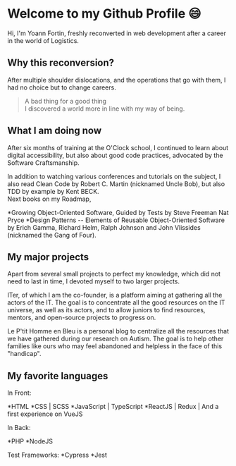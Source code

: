Welcome to my Github Profile 😄
===============================

Hi, I'm Yoann Fortin, freshly reconverted in web development after a career in the world of Logistics.

## Why this reconversion?

After multiple shoulder dislocations, and the operations that go with them, I had no choice but to change careers.   
>A bad thing for a good thing   
I discovered a world more in line with my way of being. 

## What I am doing now

After six months of training at the O'Clock school, I continued to learn about digital accessibility, but also about good code practices, advocated by the Software Craftsmanship.

In addition to watching various conferences and tutorials on the subject, I also read Clean Code by Robert C. Martin (nicknamed Uncle Bob), but also TDD by example by Kent BECK.   
Next books on my Roadmap,

*Growing Object-Oriented Software, Guided by Tests by Steve Freeman Nat Pryce
*Design Patterns -- Elements of Reusable Object-Oriented Software by Erich Gamma, Richard Helm, Ralph Johnson and John Vlissides (nicknamed the Gang of Four).

## My major projects

Apart from several small projects to perfect my knowledge, which did not need to last in time, I devoted myself to two larger projects.

ITer, of which I am the co-founder, is a platform aiming at gathering all the actors of the IT. The goal is to concentrate all the good resources on the IT universe, as well as its actors, and to allow juniors to find resources, mentors, and open-source projects to progress on.

Le P'tit Homme en Bleu is a personal blog to centralize all the resources that we have gathered during our research on Autism. The goal is to help other families like ours who may feel abandoned and helpless in the face of this "handicap".

## My favorite languages

In Front:

*HTML
*CSS | SCSS
*JavaScript | TypeScript
*ReactJS | Redux | And a first experience on VueJS


In Back:

*PHP
*NodeJS


Test Frameworks:
*Cypress
*Jest



<!--
**Yoann-Fortin/Yoann-Fortin** is a ✨ _special_ ✨ repository because its `README.md` (this file) appears on your GitHub profile.

Here are some ideas to get you started:

- 🔭 I’m currently working on ...
- 🌱 I’m currently learning ...
- 👯 I’m looking to collaborate on ...
- 🤔 I’m looking for help with ...
- 💬 Ask me about ...
- 📫 How to reach me: ...
- 😄 Pronouns: ...
- ⚡ Fun fact: ...
-->
